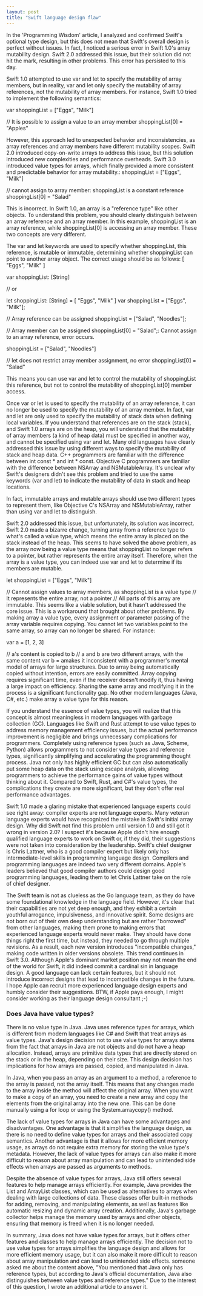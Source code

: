 ```yaml
---
layout: post
title: "Swift language design flaw"
---
```



In the 'Programming Wisdom' article, I analyzed and confirmed Swift's optional type design, but this does not mean that Swift's overall design is perfect without issues. In fact, I noticed a serious error in Swift 1.0's array mutability design. Swift 2.0 addressed this issue, but their solution did not hit the mark, resulting in other problems. This error has persisted to this day.

Swift 1.0 attempted to use var and let to specify the mutability of array members, but in reality, var and let only specify the mutability of array references, not the mutability of array members. For instance, Swift 1.0 tried to implement the following semantics:

var shoppingList = ["Eggs", "Milk"]

// It is possible to assign a value to an array member
shoppingList[0] = "Apples"

However, this approach led to unexpected behavior and inconsistencies, as array references and array members have different mutability scopes. Swift 2.0 introduced copy-on-write arrays to address this issue, but this solution introduced new complexities and performance overheads. Swift 3.0 introduced value types for arrays, which finally provided a more consistent and predictable behavior for array mutability.: shoppingList = ["Eggs", "Milk"]

// cannot assign to array member: shoppingList is a constant reference
shoppingList[0] = "Salad"

This is incorrect. In Swift 1.0, an array is a "reference type" like other objects. To understand this problem, you should clearly distinguish between an array reference and an array member. In this example, shoppingList is an array reference, while shoppingList[0] is accessing an array member. These two concepts are very different.

The var and let keywords are used to specify whether shoppingList, this reference, is mutable or immutable, determining whether shoppingList can point to another array object. The correct usage should be as follows:
[
 "Eggs",
 "Milk"
]

var shoppingList: [String]

// or

let shoppingList: [String] = [
 "Eggs",
 "Milk"
] var shoppingList = ["Eggs", "Milk"];

// Array reference can be assigned
shoppingList = ["Salad", "Noodles"];

// Array member can be assigned
shoppingList[0] = "Salad";: Cannot assign to an array reference, error occurs.

shoppingList = ["Salad", "Noodles"]

// let does not restrict array member assignment, no error
shoppingList[0] = "Salad"

This means you can use var and let to control the mutability of shoppingList this reference, but not to control the mutability of shoppingList[0] member access.

Once var or let is used to specify the mutability of an array reference, it can no longer be used to specify the mutability of an array member. In fact, var and let are only used to specify the mutability of stack data when defining local variables. If you understand that references are on the stack (stack), and Swift 1.0 arrays are on the heap, you will understand that the mutability of array members (a kind of heap data) must be specified in another way, and cannot be specified using var and let. Many old languages have clearly addressed this issue by using different ways to specify the mutability of stack and heap data. C++ programmers are familiar with the difference between int const * and int * const. Objective C programmers are familiar with the difference between NSArray and NSMutableArray. It's unclear why Swift's designers didn't see this problem and tried to use the same keywords (var and let) to indicate the mutability of data in stack and heap locations.

In fact, immutable arrays and mutable arrays should use two different types to represent them, like Objective C's NSArray and NSMutableArray, rather than using var and let to distinguish.

Swift 2.0 addressed this issue, but unfortunately, its solution was incorrect. Swift 2.0 made a bizarre change, turning array from a reference type to what's called a value type, which means the entire array is placed on the stack instead of the heap. This seems to have solved the above problem, as the array now being a value type means that shoppingList no longer refers to a pointer, but rather represents the entire array itself. Therefore, when the array is a value type, you can indeed use var and let to determine if its members are mutable.

let shoppingList = ["Eggs", "Milk"]

// Cannot assign values to array members, as shoppingList is a value type
// It represents the entire array, not a pointer
// All parts of this array are immutable. This seems like a viable solution, but it hasn't addressed the core issue. This is a workaround that brought about other problems. By making array a value type, every assignment or parameter passing of the array variable requires copying. You cannot let two variables point to the same array, so array can no longer be shared. For instance:

var a = [1, 2, 3]

// a's content is copied to b
// a and b are two different arrays, with the same content
var b = amakes it inconsistent with a programmer's mental model of arrays for large structures. Due to array being automatically copied without intention, errors are easily committed. Array copying requires significant time, even if the receiver doesn't modify it, thus having a large impact on efficiency. Sharing the same array and modifying it in the process is a significant functionality gap. No other modern languages (Java, C#, etc.) make array a value type for this reason.

If you understand the essence of value types, you will realize that this concept is almost meaningless in modern languages with garbage collection (GC). Languages like Swift and Rust attempt to use value types to address memory management efficiency issues, but the actual performance improvement is negligible and brings unnecessary complications for programmers. Completely using reference types (such as Java, Scheme, Python) allows programmers to not consider value types and reference types, significantly simplifying and accelerating the programming thought process. Java not only has highly efficient GC but can also automatically put some heap data on the stack using escape analysis, allowing programmers to achieve the performance gains of value types without thinking about it. Compared to Swift, Rust, and C#'s value types, the complications they create are more significant, but they don't offer real performance advantages.

Swift 1.0 made a glaring mistake that experienced language experts could see right away: compiler experts are not language experts. Many veteran language experts would have recognized the mistake in Swift's initial array design. Why did Swift not find this problem until version 1.0 and still got it wrong in version 2.0? I suspect it's because Apple didn't hire enough qualified language experts to work on Swift or, if they did, their suggestions were not taken into consideration by the leadership. Swift's chief designer is Chris Lattner, who is a good compiler expert but likely only has intermediate-level skills in programming language design. Compilers and programming languages are indeed two very different domains. Apple's leaders believed that good compiler authors could design good programming languages, leading them to let Chris Lattner take on the role of chief designer.

The Swift team is not as clueless as the Go language team, as they do have some foundational knowledge in the language field. However, it's clear that their capabilities are not yet deep enough, and they exhibit a certain youthful arrogance, impulsiveness, and innovative spirit. Some designs are not born out of their own deep understanding but are rather "borrowed" from other languages, making them prone to making errors that experienced language experts would never make. They should have done things right the first time, but instead, they needed to go through multiple revisions. As a result, each new version introduces "incompatible changes," making code written in older versions obsolete. This trend continues in Swift 3.0. Although Apple's dominant market position may not mean the end of the world for Swift, it did indeed commit a cardinal sin in language design. A good language can lack certain features, but it should not introduce incorrect designs that lead to incompatible changes in the future. I hope Apple can recruit more experienced language design experts and humbly consider their suggestions. BTW, if Apple pays enough, I might consider working as their language design consultant ;-)

### Does Java have value types?

There is no value type in Java. Java uses reference types for arrays, which is different from modern languages like C# and Swift that treat arrays as value types. Java's design decision not to use value types for arrays stems from the fact that arrays in Java are not objects and do not have a heap allocation. Instead, arrays are primitive data types that are directly stored on the stack or in the heap, depending on their size. This design decision has implications for how arrays are passed, copied, and manipulated in Java.

In Java, when you pass an array as an argument to a method, a reference to the array is passed, not the array itself. This means that any changes made to the array inside the method will affect the original array. When you want to make a copy of an array, you need to create a new array and copy the elements from the original array into the new one. This can be done manually using a for loop or using the System.arraycopy() method.

The lack of value types for arrays in Java can have some advantages and disadvantages. One advantage is that it simplifies the language design, as there is no need to define value types for arrays and their associated copy semantics. Another advantage is that it allows for more efficient memory usage, as arrays do not require extra memory for storing the value type's metadata. However, the lack of value types for arrays can also make it more difficult to reason about array manipulation and can lead to unintended side effects when arrays are passed as arguments to methods.

Despite the absence of value types for arrays, Java still offers several features to help manage arrays efficiently. For example, Java provides the List and ArrayList classes, which can be used as alternatives to arrays when dealing with large collections of data. These classes offer built-in methods for adding, removing, and manipulating elements, as well as features like automatic resizing and dynamic array creation. Additionally, Java's garbage collector helps manage the memory used by arrays and other objects, ensuring that memory is freed when it is no longer needed.

In summary, Java does not have value types for arrays, but it offers other features and classes to help manage arrays efficiently. The decision not to use value types for arrays simplifies the language design and allows for more efficient memory usage, but it can also make it more difficult to reason about array manipulation and can lead to unintended side effects. someone asked me about the content above, "You mentioned that Java only has reference types, but according to Java's official documentation, Java also distinguishes between value types and reference types." Due to the interest of this question, I wrote an additional article to answer it.